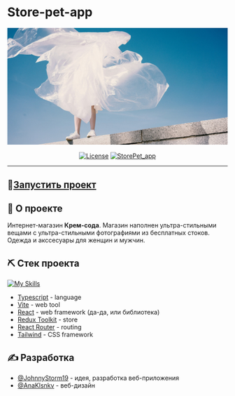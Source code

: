 # Store-pet-app
<p align="center">
  <a href="" rel="noopener">
 <img src="./public//images/hero-main.jpg" alt="Project logo"></a>
</p>

<div align="center">

  [![License](https://img.shields.io/badge/license-MIT-blue.svg)](/LICENSE)
  [![StorePet_app](https://github.com/JohnnyStorm19/pet_StoreApp/actions/workflows/web.yml/badge.svg)](https://github.com/JohnnyStorm19/pet_StoreApp/actions/workflows/web.yml)

</div>

---
## 🚀[Запустить проект](https://pet-store-app-dun.vercel.app/)


## 🧐 О проекте <a name = "about"></a>
Интернет-магазин <strong>Крем-сода</strong>. Магазин наполнен ультра-стильными вещами с ультра-стильными фотографиями из бесплатных стоков. Одежда и акссесуары для женщин и мужчин. 

## ⛏️ Стек проекта <a name = "built_using"></a>
[![My Skills](https://skillicons.dev/icons?i=ts,vite,react,redux,tailwind)](https://skillicons.dev)
- [Typescript](https://redux-toolkit.js.org/) - language
- [Vite](https://react.dev/) - web tool
- [React](https://react.dev/) - web framework (да-да, или библиотека)
- [Redux Toolkit](https://redux-toolkit.js.org/) - store
- [React Router](https://github.com/remix-run/react-router) - routing
- [Tailwind](https://tailwindcss.com/) - CSS framework

## ✍️ Разработка <a name = "authors"></a>
- [@JohnnyStorm19](https://github.com/JohnnyStorm19) - идея, разработка веб-приложения
- [@AnaKlsnkv](https://t.me/AnaKlsnkv) - веб-дизайн